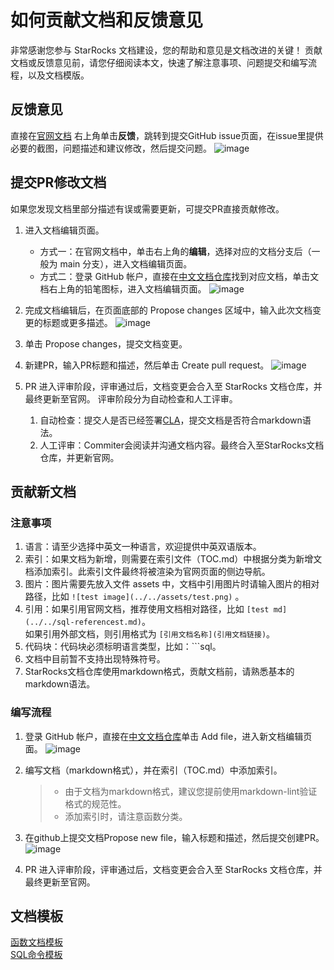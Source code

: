 # 如何贡献文档和反馈意见

非常感谢您参与 StarRocks 文档建设，您的帮助和意见是文档改进的关键！
贡献文档或反馈意见前，请您仔细阅读本文，快速了解注意事项、问题提交和编写流程，以及文档模版。

## 反馈意见

直接在[官网文档](https://docs.starrocks.com/zh-cn/main/introduction/StarRocks_intro) 右上角单击**反馈**，跳转到提交GitHub issue页面，在issue里提供必要的截图，问题描述和建议修改，然后提交问题。
![image](https://user-images.githubusercontent.com/98087056/183545340-205e3730-f2a7-4e45-bfef-63afb356b814.png)

## 提交PR修改文档

如果您发现文档里部分描述有误或需要更新，可提交PR直接贡献修改。

1. 进入文档编辑页面。
   - 方式一：在官网文档中，单击右上角的**编辑**，选择对应的文档分支后（一般为 main 分支），进入文档编辑页面。
   - 方式二：登录 GitHub 帐户，直接在[中文文档仓库](https://github.com/StarRocks/docs.zh-cn)找到对应文档，单击文档右上角的铅笔图标，进入文档编辑页面。
   ![image](https://user-images.githubusercontent.com/98087056/183545639-cdea3e25-5fee-445e-8de9-4ec4aa583828.png)

2. 完成文档编辑后，在页面底部的 Propose changes 区域中，输入此次文档变更的标题或更多描述。
   ![image](https://user-images.githubusercontent.com/98087056/183545158-c5dd5e53-37c8-482b-8d15-51c2a21689cb.png)

3. 单击 Propose changes，提交文档变更。
4. 新建PR，输入PR标题和描述，然后单击 Create pull request。
   ![image](https://user-images.githubusercontent.com/98087056/183545930-5efed04c-baca-4294-9eba-df40260e9751.png)

5. PR 进入评审阶段，评审通过后，文档变更会合入至 StarRocks 文档仓库，并最终更新至官网。
   评审阶段分为自动检查和人工评审。
   
   1. 自动检查：提交人是否已经签署[CLA](https://cla-assistant.io/StarRocks/starrocks)，提交文档是否符合markdown语法。
   2. 人工评审：Commiter会阅读并沟通文档内容。最终合入至StarRocks文档仓库，并更新官网。

## 贡献新文档

### 注意事项

1. 语言：请至少选择中英文一种语言，欢迎提供中英双语版本。
2. 索引：如果文档为新增，则需要在索引文件（TOC.md）中根据分类为新增文档添加索引。此索引文件最终将被渲染为官网页面的侧边导航。
3. 图片：图片需要先放入文件 assets 中，文档中引用图片时请输入图片的相对路径，比如 `![test image](../../assets/test.png)` 。
4. 引用：如果引用官网文档，推荐使用文档相对路径，比如 `[test md](../../sql-referencest.md)`。<br> 如果引用外部文档，则引用格式为 `[引用文档名称](引用文档链接)`。
5. 代码块：代码块必须标明语言类型，比如：```sql。
6. 文档中目前暂不支持出现特殊符号。
7. StarRocks文档仓库使用markdown格式，贡献文档前，请熟悉基本的markdown语法。

### 编写流程

1. 登录 GitHub 帐户，直接在[中文文档仓库](https://github.com/StarRocks/docs.zh-cn)单击 Add file，进入新文档编辑页面。
   ![image](https://user-images.githubusercontent.com/98087056/183546267-f05f6afc-4d58-40f8-ba73-437f82d5f662.png)

2. 编写文档（markdown格式），并在索引（TOC.md）中添加索引。
    > - 由于文档为markdown格式，建议您提前使用markdown-lint验证格式的规范性。
    > - 添加索引时，请注意函数分类。

3. 在github上提交文档Propose new file，输入标题和描述，然后提交创建PR。
   ![image](https://user-images.githubusercontent.com/98087056/183547476-bf3adca9-dde9-4205-a2a9-ea6210e9ba48.png)

4. PR 进入评审阶段，评审通过后，文档变更会合入至 StarRocks 文档仓库，并最终更新至官网。

## 文档模板

[函数文档模板](./sql-reference/sql-functions/How%20to%20Write%20Functions%20Documentation.md)<br>
[SQL命令模板](./sql-reference/How%20to%20write%20SQL%20command%20doc.md)

